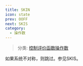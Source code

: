 ```yaml
---
title: SKIN
icon: state
prev: OOFF
next: SKIS
category:
  - 操作数
---
```


> 分类: [控制评价函数操作数](/hb/operands/136/900/  "Zemax 操作数 控制评价函数操作数")

如果系统不对称，则跳过。参见SKIS。